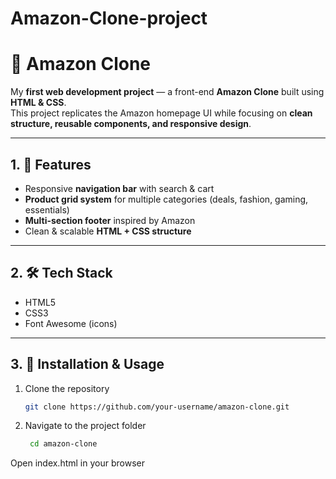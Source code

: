 # Amazon-Clone-project
# 🛒 Amazon Clone  

My **first web development project** — a front-end **Amazon Clone** built using **HTML & CSS**.  
This project replicates the Amazon homepage UI while focusing on **clean structure, reusable components, and responsive design**.  

---

## 1. 🚀 Features  
* Responsive **navigation bar** with search & cart  
* **Product grid system** for multiple categories (deals, fashion, gaming, essentials)  
* **Multi-section footer** inspired by Amazon  
* Clean & scalable **HTML + CSS structure**  

---

## 2. 🛠️ Tech Stack  
* HTML5  
* CSS3  
* Font Awesome (icons)

---
## 3. 📂 Installation & Usage  
1. Clone the repository  
   ```bash
   git clone https://github.com/your-username/amazon-clone.git
2.  Navigate to the project folder
     ```bash
      cd amazon-clone


Open index.html in your browser
